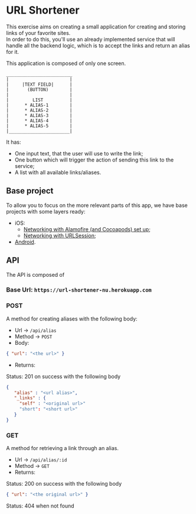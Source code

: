 # URL Shortener

This exercise aims on creating a small application for creating and storing links of your favorite sites.  
In order to do this, you'll use an already implemented service that will handle all the backend logic, which is to accept the links and return an alias for it.

This application is composed of only one screen.
```
_________________________
|                       |
|     |TEXT FIELD|      |
|       (BUTTON)        |
|                       |
|         LIST          |
|      * ALIAS-1        |
|      * ALIAS-2        |
|      * ALIAS-3        |
|      * ALIAS-4        |
|      * ALIAS-5        |
|_______________________|
```

It has:
* One input text, that the user will use to write the link;
* One button which will trigger the action of sending this link to the service;
* A list with all available links/aliases.

## Base project

To allow you to focus on the more relevant parts of this app, we have base projects with some layers ready:
- iOS:
   - [Networking with Alamofire (and Cocoapods) set up](https://github.com/nubank/mobile-pairing-exercises/tree/master/url-shortener/ios/PairingBase-Alamofire%26Cocoapods);
   - [Networking with URLSession](https://github.com/nubank/mobile-pairing-exercises/tree/master/url-shortener/ios/PairingBase-URLSession);
- [Android](https://github.com/nubank/mobile-pairing-exercises/tree/master/url-shortener/android).


## API

The API is composed of

### Base Url: `https://url-shortener-nu.herokuapp.com`

### POST

A method for creating aliases with the following body:

- Url -> `/api/alias`
- Method -> `POST`
- Body:

``` json
{ "url": "<the url>" }
```

- Returns:


Status: 201 on success with the following body

```json
{
   "alias" : "<url alias>",
   "_links" : {
     "self" : "<original url>"
     "short": "<short url>"
   }
}
```
### GET

A method for retrieving a link through an alias.

 - Url -> `/api/alias/:id`
 - Method -> `GET`
 - Returns: 

Status: 200 on success with the following body
 
 ```json
 { "url": "<the original url>" }
 ```
 
Status: 404 when not found
